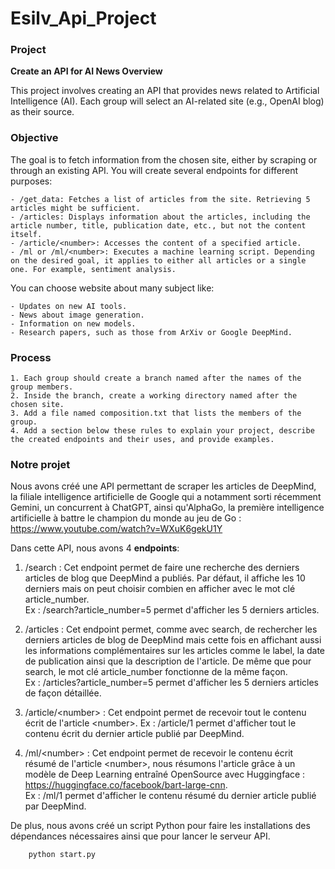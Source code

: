 # Esilv_Api_Project

### Project
**Create an API for AI News Overview**

This project involves creating an API that provides news related to Artificial Intelligence (AI). Each group will select an AI-related site (e.g., OpenAI blog) as their source.

### Objective

The goal is to fetch information from the chosen site, either by scraping or through an existing API. You will create several endpoints for different purposes:

    - /get_data: Fetches a list of articles from the site. Retrieving 5 articles might be sufficient.
    - /articles: Displays information about the articles, including the article number, title, publication date, etc., but not the content itself.
    - /article/<number>: Accesses the content of a specified article.
    - /ml or /ml/<number>: Executes a machine learning script. Depending on the desired goal, it applies to either all articles or a single one. For example, sentiment analysis.

You can choose website about many subject like:

    - Updates on new AI tools.
    - News about image generation.
    - Information on new models.
    - Research papers, such as those from ArXiv or Google DeepMind.

### Process

    1. Each group should create a branch named after the names of the group members.
    2. Inside the branch, create a working directory named after the chosen site.
    3. Add a file named composition.txt that lists the members of the group.
    4. Add a section below these rules to explain your project, describe the created endpoints and their uses, and provide examples.

### Notre projet

Nous avons créé une API permettant de scraper les articles de DeepMind, la filiale intelligence artificielle de Google qui a notamment sorti récemment Gemini, un concurrent à ChatGPT, ainsi qu'AlphaGo, la première intelligence artificielle à battre le champion du monde au jeu de Go : https://www.youtube.com/watch?v=WXuK6gekU1Y

Dans cette API, nous avons 4 **endpoints**:

1. /search : Cet endpoint permet de faire une recherche des derniers articles de blog que DeepMind a publiés. Par défaut, il affiche les 10 derniers mais on peut choisir combien en afficher avec le mot clé article_number.  
Ex : /search?article_number=5 permet d'afficher les 5 derniers articles.

2. /articles : Cet endpoint permet, comme avec search, de rechercher les derniers articles de blog de DeepMind mais cette fois en affichant aussi les informations complémentaires sur les articles comme le label, la date de publication ainsi que la description de l'article. De même que pour search, le mot clé article_number fonctionne de la même façon.  
Ex : /articles?article_number=5 permet d'afficher les 5 derniers articles de façon détaillée.

3. /article/\<number\> : Cet endpoint permet de recevoir tout le contenu écrit de l'article \<number\>.
Ex : /article/1 permet d'afficher tout le contenu écrit du dernier article publié par DeepMind.

4. /ml/\<number\> : Cet endpoint permet de recevoir le contenu écrit résumé de l'article \<number\>, nous résumons l'article grâce à un modèle de Deep Learning entraîné OpenSource avec Huggingface : https://huggingface.co/facebook/bart-large-cnn.  
Ex : /ml/1 permet d'afficher le contenu résumé du dernier article publié par DeepMind.

De plus, nous avons créé un script Python pour faire les installations des dépendances nécessaires ainsi que pour lancer le serveur API.

```bash
    python start.py
```
